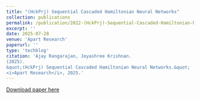```yaml
---
title: "(HckPrj) Sequential Cascaded Hamiltonian Neural Networks"
collection: publications
permalink: /publication/2022-(HckPrj)-Sequential-Cascaded-Hamiltonian-Neural-Networks
excerpt: ''
date: 2025-07-28
venue: 'Apart Research'
paperurl: ''
type: 'techblog'
citation: 'Ajay Rangarajan, Jeyashree Krishnan.
(2025).
&quot;(HckPrj) Sequential Cascaded Hamiltonian Neural Networks.&quot;
<i>Apart Research</i>, 2025.'
---
```



[Download paper here](https://apartresearch.com/project/sequential-cascaded-hamiltonian-neural-networks-4zzi)

